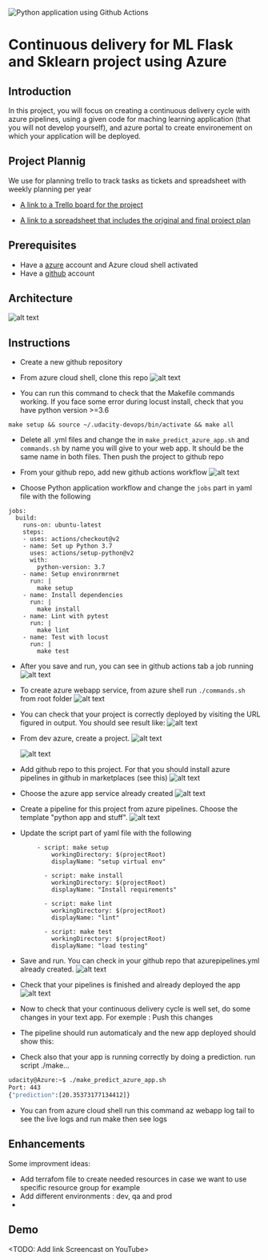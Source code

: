 ![Python application using Github Actions](https://github.com/YassineSIDKI/flask-sklearn/workflows/Python%20application%20using%20Github%20Actions/badge.svg)

# Continuous delivery for ML Flask and Sklearn project using Azure

## Introduction

In this project, you will focus on creating a continuous delivery cycle with azure pipelines, using a given code for maching learning application (that you will not develop yourself), and azure portal to create environement on which your application will be deployed.

## Project Plannig

We use for planning trello to track tasks as tickets and spreadsheet with weekly planning per year

- [A link to a Trello board for the project](https://trello.com/b/M5gD0IY3/udacity)

- [A link to a spreadsheet that includes the original and final project plan](https://docs.google.com/spreadsheets/d/1Rr-CEzN8tzZDGDlJFyEK2E43slvz5DyTLUpM4616OeA/edit#gid=1348135932)

## Prerequisites

- Have a [azure](https://azure.microsoft.com/en-us/free/) account and Azure cloud shell activated
- Have a [github](https://github.com/) account

## Architecture

![alt text](https://github.com/YassineSIDKI/flask-sklearn/blob/main/screens/diagram-v2.png?raw=true)

## Instructions

- Create a new github repository

- From azure cloud shell, clone this repo
  ![alt text](https://github.com/YassineSIDKI/flask-sklearn/blob/main/screens/clonerepo.png?raw=true)

- You can run this command to check that the Makefile commands working. If you face some error during locust install, check that you have python version >=3.6

```
make setup && source ~/.udacity-devops/bin/activate && make all
```

- Delete all .yml files and change the <yourAppName> in `make_predict_azure_app.sh` and `commands.sh` by name you will give to your web app. It should be the same name in both files. Then push the project to github repo

- From your github repo, add new github actions workflow
  ![alt text](https://github.com/YassineSIDKI/flask-sklearn/blob/main/screens/githubactions.png?raw=true)

- Choose Python application workflow and change the `jobs` part in yaml file with the following

```
jobs:
  build:
    runs-on: ubuntu-latest
    steps:
    - uses: actions/checkout@v2
    - name: Set up Python 3.7
      uses: actions/setup-python@v2
      with:
        python-version: 3.7
    - name: Setup environrmrnet
      run: |
        make setup
    - name: Install dependencies
      run: |
        make install
    - name: Lint with pytest
      run: |
        make lint
    - name: Test with locust
      run: |
        make test
```

- After you save and run, you can see in github actions tab a job running
  ![alt text](https://github.com/YassineSIDKI/flask-sklearn/blob/main/screens/jobgithub.png?raw=true)

- To create azure webapp service, from azure shell run `./commands.sh` from root folder
  ![alt text](https://github.com/YassineSIDKI/flask-sklearn/blob/main/screens/az%20webapp.png?raw=true)

- You can check that your project is correctly deployed by visiting the URL figured in output. You should see result like:
  ![alt text](https://github.com/YassineSIDKI/flask-sklearn/blob/main/screens/homepage.png?raw=true)

- From dev azure, create a project.
  ![alt text](https://github.com/YassineSIDKI/flask-sklearn/blob/main/screens/createprojectazure1.png?raw=true)

  ![alt text](https://github.com/YassineSIDKI/flask-sklearn/blob/main/screens/createprojectazure2.png?raw=true)

- Add github repo to this project. For that you should install azure pipelines in github in marketplaces (see this)
  ![alt text](azwebapp)

- Choose the azure app service already created
  ![alt text](azwebapp)

- Create a pipeline for this project from azure pipelines. Choose the template "python app and stuff".
  ![alt text](azwebapp)

- Update the script part of yaml file with the following

```
        - script: make setup
            workingDirectory: $(projectRoot)
            displayName: "setup virtual env"

          - script: make install
            workingDirectory: $(projectRoot)
            displayName: "Install requirements"

          - script: make lint
            workingDirectory: $(projectRoot)
            displayName: "lint"

          - script: make test
            workingDirectory: $(projectRoot)
            displayName: "load testing"

```

- Save and run. You can check in your github repo that azurepipelines.yml already created.
  ![alt text](azwebapp)

- Check that your pipelines is finished and already deployed the app
  ![alt text](azwebapp)

- Now to check that your continuous delivery cycle is well set, do some changes in your text app. For exemple : Push this changes

- The pipeline should run automaticaly and the new app deployed should show this:

- Check also that your app is running correctly by doing a prediction. run script ./make...

```bash
udacity@Azure:~$ ./make_predict_azure_app.sh
Port: 443
{"prediction":[20.35373177134412]}
```

- You can from azure cloud shell run this command az webapp log tail to see the live logs and run make then see logs

## Enhancements

Some improvment ideas:

- Add terrafom file to create needed resources in case we want to use specific resource group for example
- Add different environments : dev, qa and prod
-

## Demo

<TODO: Add link Screencast on YouTube>
